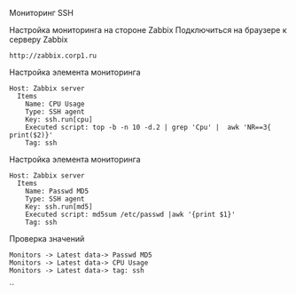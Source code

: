 Мониторинг SSH

Настройка мониторинга на стороне Zabbix
Подключиться на браузере к серверу Zabbix
```
http://zabbix.corp1.ru
```
Настройка элемента мониторинга
```
Host: Zabbix server
  Items
    Name: CPU Usage
    Type: SSH agent
    Key: ssh.run[cpu]
    Executed script: top -b -n 10 -d.2 | grep 'Cpu' |  awk 'NR==3{ print($2)}'
    Tag: ssh
```
Настройка элемента мониторинга
```
Host: Zabbix server
  Items
    Name: Passwd MD5
    Type: SSH agent
    Key: ssh.run[md5]
    Executed script: md5sum /etc/passwd |awk '{print $1}'
    Tag: ssh
```
Проверка значений 
```
Monitors -> Latest data-> Passwd MD5
Monitors -> Latest data-> CPU Usage
Monitors -> Latest data-> tag: ssh
```
``
